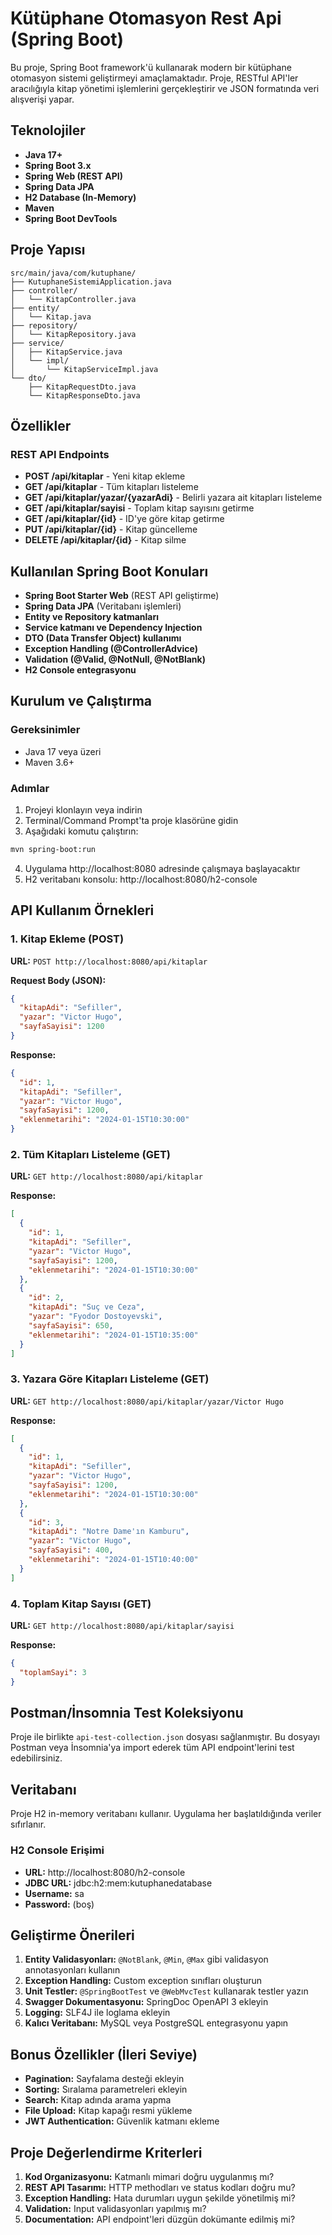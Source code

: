 # Kütüphane Otomasyon Rest Api (Spring Boot)

Bu proje, Spring Boot framework'ü kullanarak modern bir kütüphane otomasyon sistemi geliştirmeyi amaçlamaktadır. Proje, RESTful API'ler aracılığıyla kitap yönetimi işlemlerini gerçekleştirir ve JSON formatında veri alışverişi yapar.

## Teknolojiler

- **Java 17+**
- **Spring Boot 3.x**
- **Spring Web (REST API)**
- **Spring Data JPA**
- **H2 Database (In-Memory)**
- **Maven**
- **Spring Boot DevTools**

## Proje Yapısı

```
src/main/java/com/kutuphane/
├── KutuphaneSistemiApplication.java
├── controller/
│   └── KitapController.java
├── entity/
│   └── Kitap.java
├── repository/
│   └── KitapRepository.java
├── service/
│   ├── KitapService.java
│   └── impl/
│       └── KitapServiceImpl.java
└── dto/
    ├── KitapRequestDto.java
    └── KitapResponseDto.java
```

## Özellikler

### REST API Endpoints

- **POST /api/kitaplar** - Yeni kitap ekleme
- **GET /api/kitaplar** - Tüm kitapları listeleme
- **GET /api/kitaplar/yazar/{yazarAdi}** - Belirli yazara ait kitapları listeleme
- **GET /api/kitaplar/sayisi** - Toplam kitap sayısını getirme
- **GET /api/kitaplar/{id}** - ID'ye göre kitap getirme
- **PUT /api/kitaplar/{id}** - Kitap güncelleme
- **DELETE /api/kitaplar/{id}** - Kitap silme

## Kullanılan Spring Boot Konuları

- **Spring Boot Starter Web** (REST API geliştirme)
- **Spring Data JPA** (Veritabanı işlemleri)
- **Entity ve Repository katmanları**
- **Service katmanı ve Dependency Injection**
- **DTO (Data Transfer Object) kullanımı**
- **Exception Handling (@ControllerAdvice)**
- **Validation (@Valid, @NotNull, @NotBlank)**
- **H2 Console entegrasyonu**

## Kurulum ve Çalıştırma

### Gereksinimler
- Java 17 veya üzeri
- Maven 3.6+

### Adımlar
1. Projeyi klonlayın veya indirin
2. Terminal/Command Prompt'ta proje klasörüne gidin
3. Aşağıdaki komutu çalıştırın:
```bash
mvn spring-boot:run
```
4. Uygulama http://localhost:8080 adresinde çalışmaya başlayacaktır
5. H2 veritabanı konsolu: http://localhost:8080/h2-console

## API Kullanım Örnekleri

### 1. Kitap Ekleme (POST)
**URL:** `POST http://localhost:8080/api/kitaplar`

**Request Body (JSON):**
```json
{
  "kitapAdi": "Sefiller",
  "yazar": "Victor Hugo",
  "sayfaSayisi": 1200
}
```

**Response:**
```json
{
  "id": 1,
  "kitapAdi": "Sefiller",
  "yazar": "Victor Hugo",
  "sayfaSayisi": 1200,
  "eklenmetarihi": "2024-01-15T10:30:00"
}
```

### 2. Tüm Kitapları Listeleme (GET)
**URL:** `GET http://localhost:8080/api/kitaplar`

**Response:**
```json
[
  {
    "id": 1,
    "kitapAdi": "Sefiller",
    "yazar": "Victor Hugo",
    "sayfaSayisi": 1200,
    "eklenmetarihi": "2024-01-15T10:30:00"
  },
  {
    "id": 2,
    "kitapAdi": "Suç ve Ceza",
    "yazar": "Fyodor Dostoyevski",
    "sayfaSayisi": 650,
    "eklenmetarihi": "2024-01-15T10:35:00"
  }
]
```

### 3. Yazara Göre Kitapları Listeleme (GET)
**URL:** `GET http://localhost:8080/api/kitaplar/yazar/Victor Hugo`

**Response:**
```json
[
  {
    "id": 1,
    "kitapAdi": "Sefiller",
    "yazar": "Victor Hugo",
    "sayfaSayisi": 1200,
    "eklenmetarihi": "2024-01-15T10:30:00"
  },
  {
    "id": 3,
    "kitapAdi": "Notre Dame'ın Kamburu",
    "yazar": "Victor Hugo",
    "sayfaSayisi": 400,
    "eklenmetarihi": "2024-01-15T10:40:00"
  }
]
```

### 4. Toplam Kitap Sayısı (GET)
**URL:** `GET http://localhost:8080/api/kitaplar/sayisi`

**Response:**
```json
{
  "toplamSayi": 3
}
```

## Postman/İnsomnia Test Koleksiyonu

Proje ile birlikte `api-test-collection.json` dosyası sağlanmıştır. Bu dosyayı Postman veya İnsomnia'ya import ederek tüm API endpoint'lerini test edebilirsiniz.

## Veritabanı

Proje H2 in-memory veritabanı kullanır. Uygulama her başlatıldığında veriler sıfırlanır.

### H2 Console Erişimi
- **URL:** http://localhost:8080/h2-console
- **JDBC URL:** jdbc:h2:mem:kutuphanedatabase
- **Username:** sa
- **Password:** (boş)

## Geliştirme Önerileri

1. **Entity Validasyonları:** `@NotBlank`, `@Min`, `@Max` gibi validasyon annotasyonları kullanın
2. **Exception Handling:** Custom exception sınıfları oluşturun
3. **Unit Testler:** `@SpringBootTest` ve `@WebMvcTest` kullanarak testler yazın
4. **Swagger Dokumentasyonu:** SpringDoc OpenAPI 3 ekleyin
5. **Logging:** SLF4J ile loglama ekleyin
6. **Kalıcı Veritabanı:** MySQL veya PostgreSQL entegrasyonu yapın

## Bonus Özellikler (İleri Seviye)

- **Pagination:** Sayfalama desteği ekleyin
- **Sorting:** Sıralama parametreleri ekleyin
- **Search:** Kitap adında arama yapma
- **File Upload:** Kitap kapağı resmi yükleme
- **JWT Authentication:** Güvenlik katmanı ekleme

## Proje Değerlendirme Kriterleri

1. **Kod Organizasyonu:** Katmanlı mimari doğru uygulanmış mı?
2. **REST API Tasarımı:** HTTP methodları ve status kodları doğru mu?
3. **Exception Handling:** Hata durumları uygun şekilde yönetilmiş mi?
4. **Validation:** Input validasyonları yapılmış mı?
5. **Documentation:** API endpoint'leri düzgün dokümante edilmiş mi?
